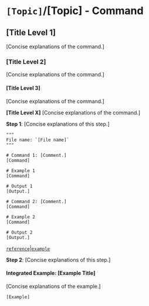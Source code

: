 # `[Topic]`/[Topic] - Command

## [Title Level 1]

[Concise explanations of the command.]

### [Title Level 2]

[Concise explanations of the command.]

#### [Title Level 3]

[Concise explanations of the command.]

**[Title Level X]**
[Concise explanations of the command.]

**Step 1**: [Concise explanations of this step.]

```shell
"""
File name: `[File name]`
"""

# Command 1: [Comment.]
[Command]

# Example 1
[Command]

# Output 1
[Output.]

# Command 2: [Comment.]
[Command]

# Example 2
[Command]

# Output 2
[Output.]
```

[`reference`](link_to_reference)|[`example`](link_to_example)

**Step 2**: [Concise explanations of this step.]

#### Integrated Example: [Example Title]

[Concise explanations of the example.]

```shell
[Example]
```
